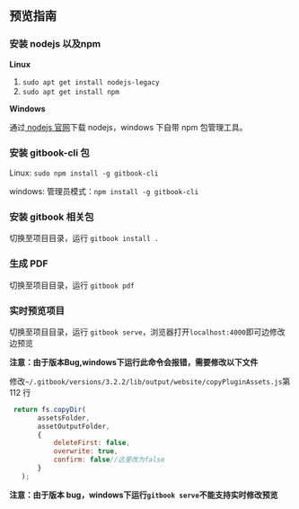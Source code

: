 ## 预览指南
### 安装 nodejs 以及npm  

**Linux**  

1. `sudo apt get install nodejs-legacy`
2. `sudo apt get install npm`  

**Windows**  

通过[ nodejs 官网](https://nodejs.org/en/)下载 nodejs，windows 下自带 npm 包管理工具。

### 安装 gitbook-cli 包
Linux: `sudo npm install -g gitbook-cli`  

windows: 管理员模式：`npm install -g gitbook-cli`

### 安装 gitbook 相关包
切换至项目目录，运行 `gitbook install .`

### 生成 PDF
切换至项目目录，运行 `gitbook pdf`  

### 实时预览项目
切换至项目目录，运行 `gitbook serve`，浏览器打开`localhost:4000`即可边修改边预览

**注意：由于版本Bug,windows下运行此命令会报错，需要修改以下文件**

 修改`~/.gitbook/versions/3.2.2/lib/output/website/copyPluginAssets.js`第 112 行  

 ```js
  return fs.copyDir(
        assetsFolder,
        assetOutputFolder,
        {
            deleteFirst: false,
            overwrite: true,
            confirm: false//这里改为false
        }
    );
```

**注意：由于版本 bug，windows下运行`gitbook serve`不能支持实时修改预览**